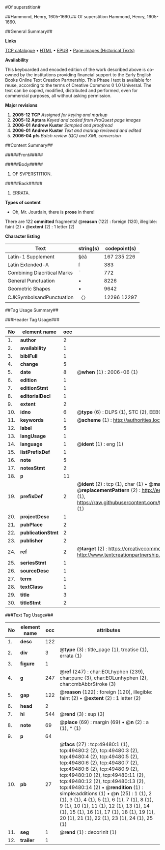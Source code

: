 #Of superstition#

##Hammond, Henry, 1605-1660.##
Of superstition
Hammond, Henry, 1605-1660.

##General Summary##

**Links**

[TCP catalogue](http://www.ota.ox.ac.uk/tcp/)  • 
[HTML](http://tei.it.ox.ac.uk/tcp/Texts-HTML/free/A45/A45429.html)  • 
[EPUB](http://tei.it.ox.ac.uk/tcp/Texts-EPUB/free/A45/A45429.epub) • 
[Page images (Historical Texts)](https://data.historicaltexts.jisc.ac.uk/view?pubId=eebo-11808525e&pageId=eebo-11808525e-49480-1)

**Availability**

This keyboarded and encoded edition of the
	       work described above is co-owned by the institutions
	       providing financial support to the Early English Books
	       Online Text Creation Partnership. This Phase I text is
	       available for reuse, according to the terms of Creative
	       Commons 0 1.0 Universal. The text can be copied,
	       modified, distributed and performed, even for
	       commercial purposes, all without asking permission.

**Major revisions**

1. __2005-12__ __TCP__ *Assigned for keying and markup*
1. __2005-12__ __Aptara__ *Keyed and coded from ProQuest page images*
1. __2006-01__ __Andrew Kuster__ *Sampled and proofread*
1. __2006-01__ __Andrew Kuster__ *Text and markup reviewed and edited*
1. __2006-04__ __pfs__ *Batch review (QC) and XML conversion*

##Content Summary##

#####Front#####

#####Body#####

1. OF SVPERSTITION.

#####Back#####

1. ERRATA.

**Types of content**

  * Oh, Mr. Jourdain, there is **prose** in there!

There are 122 **ommitted** fragments! 
 @__reason__ (122) : foreign (120), illegible: faint (2)  •  @__extent__ (2) : 1 letter (2)

**Character listing**


|Text|string(s)|codepoint(s)|
|---|---|---|
|Latin-1 Supplement|§ëâ|167 235 226|
|Latin Extended-A|ſ|383|
|Combining             Diacritical Marks|̄|772|
|General Punctuation|•|8226|
|Geometric Shapes|▪|9642|
|CJKSymbolsandPunctuation|〈〉|12296 12297|

##Tag Usage Summary##

###Header Tag Usage###

|No|element name|occ|attributes|
|---|---|---|---|
|1.|__author__|2||
|2.|__availability__|1||
|3.|__biblFull__|1||
|4.|__change__|5||
|5.|__date__|8| @__when__ (1) : 2006-06 (1)|
|6.|__edition__|1||
|7.|__editionStmt__|1||
|8.|__editorialDecl__|1||
|9.|__extent__|2||
|10.|__idno__|6| @__type__ (6) : DLPS (1), STC (2), EEBO-CITATION (1), OCLC (1), VID (1)|
|11.|__keywords__|1| @__scheme__ (1) : http://authorities.loc.gov/ (1)|
|12.|__label__|5||
|13.|__langUsage__|1||
|14.|__language__|1| @__ident__ (1) : eng (1)|
|15.|__listPrefixDef__|1||
|16.|__note__|5||
|17.|__notesStmt__|2||
|18.|__p__|11||
|19.|__prefixDef__|2| @__ident__ (2) : tcp (1), char (1)  •  @__matchPattern__ (2) : ([0-9\-]+):([0-9IVX]+) (1), (.+) (1)  •  @__replacementPattern__ (2) : http://eebo.chadwyck.com/downloadtiff?vid=$1&page=$2 (1), https://raw.githubusercontent.com/textcreationpartnership/Texts/master/tcpchars.xml#$1 (1)|
|20.|__projectDesc__|1||
|21.|__pubPlace__|2||
|22.|__publicationStmt__|2||
|23.|__publisher__|2||
|24.|__ref__|2| @__target__ (2) : https://creativecommons.org/publicdomain/zero/1.0/ (1), http://www.textcreationpartnership.org/docs/. (1)|
|25.|__seriesStmt__|1||
|26.|__sourceDesc__|1||
|27.|__term__|1||
|28.|__textClass__|1||
|29.|__title__|3||
|30.|__titleStmt__|2||


###Text Tag Usage###

|No|element name|occ|attributes|
|---|---|---|---|
|1.|__desc__|122||
|2.|__div__|3| @__type__ (3) : title_page (1), treatise (1), errata (1)|
|3.|__figure__|1||
|4.|__g__|247| @__ref__ (247) : char:EOLhyphen (239), char:punc (3), char:EOLunhyphen (2), char:cmbAbbrStroke (3)|
|5.|__gap__|122| @__reason__ (122) : foreign (120), illegible: faint (2)  •  @__extent__ (2) : 1 letter (2)|
|6.|__head__|2||
|7.|__hi__|544| @__rend__ (3) : sup (3)|
|8.|__note__|69| @__place__ (69) : margin (69)  •  @__n__ (2) : a (1), * (1)|
|9.|__p__|64||
|10.|__pb__|27| @__facs__ (27) : tcp:49480:1 (1), tcp:49480:2 (2), tcp:49480:3 (2), tcp:49480:4 (2), tcp:49480:5 (2), tcp:49480:6 (2), tcp:49480:7 (2), tcp:49480:8 (2), tcp:49480:9 (2), tcp:49480:10 (2), tcp:49480:11 (2), tcp:49480:12 (2), tcp:49480:13 (2), tcp:49480:14 (2)  •  @__rendition__ (1) : simple:additions (1)  •  @__n__ (25) : 1 (1), 2 (1), 3 (1), 4 (1), 5 (1), 6 (1), 7 (1), 8 (1), 9 (1), 10 (1), 11 (1), 12 (1), 13 (1), 14 (1), 15 (1), 16 (1), 17 (1), 18 (1), 19 (1), 20 (1), 21 (1), 22 (1), 23 (1), 24 (1), 25 (1)|
|11.|__seg__|1| @__rend__ (1) : decorInit (1)|
|12.|__trailer__|1||
